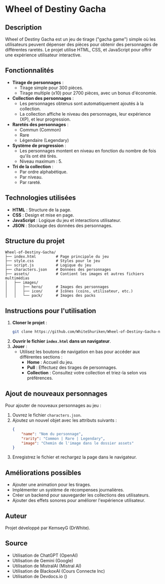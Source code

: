 # Wheel of Destiny Gacha

## Description
Wheel of Destiny Gacha est un jeu de tirage ("gacha game") simple où les utilisateurs peuvent dépenser des pièces pour obtenir des personnages de différentes raretés. Le projet utilise HTML, CSS, et JavaScript pour offrir une expérience utilisateur interactive.

## Fonctionnalités
- **Tirage de personnages** :
  - Tirage simple pour 300 pièces.
  - Tirage multiple (x10) pour 2700 pièces, avec un bonus d'économie.
- **Collection des personnages** :
  - Les personnages obtenus sont automatiquement ajoutés à la collection.
  - La collection affiche le niveau des personnages, leur expérience (XP), et leur progression.
- **Raretés des personnages** :
  - Commun (Common)
  - Rare
  - Légendaire (Legendary)
- **Système de progression** :
  - Les personnages montent en niveau en fonction du nombre de fois qu'ils ont été tirés.
  - Niveau maximum : 5.
- **Tri de la collection** :
  - Par ordre alphabétique.
  - Par niveau.
  - Par rareté.

## Technologies utilisées
- **HTML** : Structure de la page.
- **CSS** : Design et mise en page.
- **JavaScript** : Logique du jeu et interactions utilisateur.
- **JSON** : Stockage des données des personnages.

## Structure du projet
```
Wheel-of-Destiny-Gacha/
├── index.html         # Page principale du jeu
├── style.css          # Styles pour le jeu
├── script.js          # Logique du jeu
├── characters.json    # Données des personnages
├── assets/            # Contient les images et autres fichiers multimédias
│   ├── images/
│   │   ├── hero/      # Images des personnages
│   │   ├── icon/      # Icônes (coins, utilisateur, etc.)
│   │   └── pack/      # Images des packs
```

## Instructions pour l'utilisation
1. **Cloner le projet** :
   ```bash
   git clone https://github.com/WhiteShuriken/Wheel-of-Destiny-Gacha-no-code
   ```
2. **Ouvrir le fichier `index.html` dans un navigateur**.
3. **Jouer** :
   - Utilisez les boutons de navigation en bas pour accéder aux différentes sections :
     - **Home** : Accueil du jeu.
     - **Pull** : Effectuez des tirages de personnages.
     - **Collection** : Consultez votre collection et triez-la selon vos préférences.

## Ajout de nouveaux personnages
Pour ajouter de nouveaux personnages au jeu :
1. Ouvrez le fichier `characters.json`.
2. Ajoutez un nouvel objet avec les attributs suivants :
   ```json
   {
       "name": "Nom du personnage",
       "rarity": "Common | Rare | Legendary",
       "image": "Chemin de l'image dans le dossier assets"
   }
   ```
3. Enregistrez le fichier et rechargez la page dans le navigateur.

## Améliorations possibles
- Ajouter une animation pour les tirages.
- Implémenter un système de récompenses journalières.
- Créer un backend pour sauvegarder les collections des utilisateurs.
- Ajouter des effets sonores pour améliorer l'expérience utilisateur.

## Auteur
Projet développé par KemseyG (DrWhite).

## Source 
- Utilisation de ChatGPT (OpenAI)
- Utilisation de Gemini (Google)
- Utilisation de MistralAI (Mistral AI)
- Utilisation de BlackoxAI (Cours Connecte Inc)
- Utilisation de Devdocs.io ()